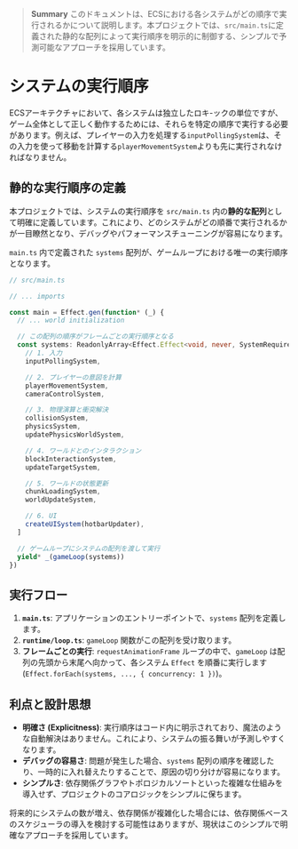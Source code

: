 > **Summary**
> このドキュメントは、ECSにおける各システムがどの順序で実行されるかについて説明します。本プロジェクトでは、`src/main.ts`に定義された静的な配列によって実行順序を明示的に制御する、シンプルで予測可能なアプローチを採用しています。

# システムの実行順序

ECSアーキテクチャにおいて、各システムは独立したロキ-ックの単位ですが、ゲーム全体として正しく動作するためには、それらを特定の順序で実行する必要があります。例えば、プレイヤーの入力を処理する`inputPollingSystem`は、その入力を使って移動を計算する`playerMovementSystem`よりも先に実行されなければなりません。

## 静的な実行順序の定義

本プロジェクトでは、システムの実行順序を `src/main.ts` 内の**静的な配列**として明確に定義しています。これにより、どのシステムがどの順番で実行されるかが一目瞭然となり、デバッグやパフォーマンスチューニングが容易になります。

`main.ts` 内で定義された `systems` 配列が、ゲームループにおける唯一の実行順序となります。

```typescript
// src/main.ts

// ... imports

const main = Effect.gen(function* (_) {
  // ... world initialization

  // この配列の順序がフレームごとの実行順序となる
  const systems: ReadonlyArray<Effect.Effect<void, never, SystemRequirements>> = [
    // 1. 入力
    inputPollingSystem,

    // 2. プレイヤーの意図を計算
    playerMovementSystem,
    cameraControlSystem,

    // 3. 物理演算と衝突解決
    collisionSystem,
    physicsSystem,
    updatePhysicsWorldSystem,

    // 4. ワールドとのインタラクション
    blockInteractionSystem,
    updateTargetSystem,

    // 5. ワールドの状態更新
    chunkLoadingSystem,
    worldUpdateSystem,

    // 6. UI
    createUISystem(hotbarUpdater),
  ]

  // ゲームループにシステムの配列を渡して実行
  yield* _(gameLoop(systems))
})
```

## 実行フロー

1.  **`main.ts`**: アプリケーションのエントリーポイントで、`systems` 配列を定義します。
2.  **`runtime/loop.ts`**: `gameLoop` 関数がこの配列を受け取ります。
3.  **フレームごとの実行**: `requestAnimationFrame` ループの中で、`gameLoop` は配列の先頭から末尾へ向かって、各システム `Effect` を順番に実行します (`Effect.forEach(systems, ..., { concurrency: 1 })`)。

## 利点と設計思想

- **明確さ (Explicitness)**: 実行順序はコード内に明示されており、魔法のような自動解決はありません。これにより、システムの振る舞いが予測しやすくなります。
- **デバッグの容易さ**: 問題が発生した場合、`systems` 配列の順序を確認したり、一時的に入れ替えたりすることで、原因の切り分けが容易になります。
- **シンプルさ**: 依存関係グラフやトポロジカルソートといった複雑な仕組みを導入せず、プロジェクトのコアロジックをシンプルに保ちます。

将来的にシステムの数が増え、依存関係が複雑化した場合には、依存関係ベースのスケジューラの導入を検討する可能性はありますが、現状はこのシンプルで明確なアプローチを採用しています。
